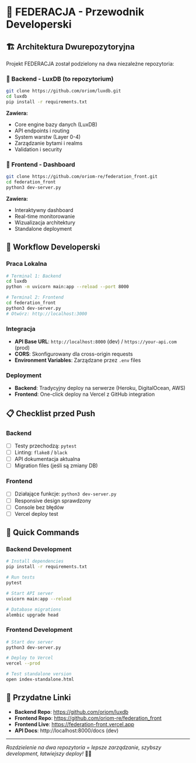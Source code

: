 # 🔄 FEDERACJA - Przewodnik Developerski

## 🏗️ Architektura Dwurepozytoryjna

Projekt FEDERACJA został podzielony na dwa niezależne repozytoria:

### 🔧 Backend - LuxDB (to repozytorium)
```bash
git clone https://github.com/oriom/luxdb.git
cd luxdb
pip install -r requirements.txt
```

**Zawiera:**
- Core engine bazy danych (LuxDB)
- API endpoints i routing
- System warstw (Layer 0-4)
- Zarządzanie bytami i realms
- Validation i security

### 🎨 Frontend - Dashboard
```bash
git clone https://github.com/oriom-re/federation_front.git
cd federation_front
python3 dev-server.py
```

**Zawiera:**
- Interaktywny dashboard
- Real-time monitorowanie
- Wizualizacja architektury
- Standalone deployment

## 🔄 Workflow Developerski

### Praca Lokalna
```bash
# Terminal 1: Backend
cd luxdb
python -m uvicorn main:app --reload --port 8000

# Terminal 2: Frontend  
cd federation_front
python3 dev-server.py
# Otwórz: http://localhost:3000
```

### Integracja
- **API Base URL**: `http://localhost:8000` (dev) / `https://your-api.com` (prod)
- **CORS**: Skonfigurowany dla cross-origin requests
- **Environment Variables**: Zarządzane przez `.env` files

### Deployment
- **Backend**: Tradycyjny deploy na serwerze (Heroku, DigitalOcean, AWS)
- **Frontend**: One-click deploy na Vercel z GitHub integration

## 📋 Checklist przed Push

### Backend
- [ ] Testy przechodzą: `pytest`
- [ ] Linting: `flake8` / `black`
- [ ] API dokumentacja aktualna
- [ ] Migration files (jeśli są zmiany DB)

### Frontend
- [ ] Działające funkcje: `python3 dev-server.py`
- [ ] Responsive design sprawdzony
- [ ] Console bez błędów
- [ ] Vercel deploy test

## 🚀 Quick Commands

### Backend Development
```bash
# Install dependencies
pip install -r requirements.txt

# Run tests  
pytest

# Start API server
uvicorn main:app --reload

# Database migrations
alembic upgrade head
```

### Frontend Development
```bash
# Start dev server
python3 dev-server.py

# Deploy to Vercel
vercel --prod

# Test standalone version
open index-standalone.html
```

## 🔗 Przydatne Linki

- **Backend Repo**: https://github.com/oriom/luxdb
- **Frontend Repo**: https://github.com/oriom-re/federation_front  
- **Frontend Live**: https://federation-front.vercel.app
- **API Docs**: http://localhost:8000/docs (dev)

---

*Rozdzielenie na dwa repozytoria = lepsze zarządzanie, szybszy development, łatwiejszy deploy!* 🎯✨
